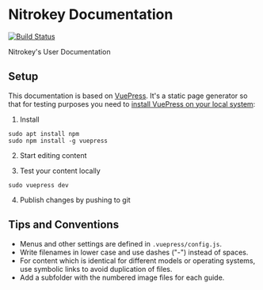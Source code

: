 Nitrokey Documentation
======================

[![Build Status](https://travis-ci.org/Nitrokey/nitrokey-documentation.svg)](https://travis-ci.org/Nitrokey/nitrokey-documentation)

Nitrokey's User Documentation

## Setup

This documentation is based on [VuePress](https://vuepress.vuejs.org/). It's a static page generator so that for testing purposes you need to [install VuePress on your local system](https://v1.vuepress.vuejs.org/guide/getting-started.html#global-installation):

1. Install

```
sudo apt install npm
sudo npm install -g vuepress
```
2. Start editing content

3. Test your content locally

```
sudo vuepress dev
```

4. Publish changes by pushing to git

## Tips and Conventions

* Menus and other settings are defined in `.vuepress/config.js`.
* Write filenames in lower case and use dashes ("-") instead of spaces.
* For content which is identical for different models or operating systems, use symbolic links to avoid duplication of files.
* Add a subfolder with the numbered image files for each guide.

